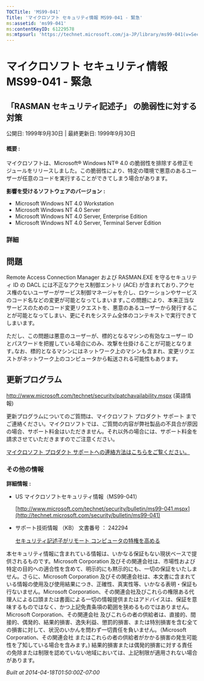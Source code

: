 ```yaml
---
TOCTitle: 'MS99-041'
Title: 'マイクロソフト セキュリティ情報 MS99-041 - 緊急'
ms:assetid: 'ms99-041'
ms:contentKeyID: 61229578
ms:mtpsurl: 'https://technet.microsoft.com/ja-JP/library/ms99-041(v=Security.10)'
---
```


マイクロソフト セキュリティ情報 MS99-041 - 緊急
===============================================

「RASMAN セキュリティ記述子」 の脆弱性に対する対策
--------------------------------------------------

公開日: 1999年9月30日 | 最終更新日: 1999年9月30日

#### 概要 :

マイクロソフトは、Microsoft® Windows NT® 4.0 の脆弱性を排除する修正モジュールをリリースしました。この脆弱性により、特定の環境で悪意のあるユーザーが任意のコードを実行することができてしまう場合があります。

**影響を受けるソフトウェアのバージョン** **:**

-   Microsoft Windows NT 4.0 Workstation
-   Microsoft Windows NT 4.0 Server
-   Microsoft Windows NT 4.0 Server, Enterprise Edition
-   Microsoft Windows NT 4.0 Server, Terminal Server Edition

### 詳細

問題
----


Remote Access Connection Manager および RASMAN.EXE を守るセキュリティ ID の DACL には不正なアクセス制御エントリ (ACE) が含まれており､アクセス権のないユーザーがサービス制御マネージャを介し、ロケーションやサービスのコード名などの変更が可能となってしまいます｡この問題により、本来正当なサービスのためのコード変更リクエストを、悪意のあるユーザーから発行することが可能となってしまい、更にそれをシステム全体のコンテキストで実行できてしまいます。

ただし、この問題は悪意のユーザーが、標的となるマシンの有効なユーザー ID とパスワードを把握している場合にのみ、攻撃を仕掛けることが可能となります｡なお、標的となるマシンにはネットワーク上のマシンも含まれ、変更リクエストがネットワーク上のコンピュータから転送される可能性もあります。

更新プログラム
--------------


<http://www.microsoft.com/technet/security/patchavailability.mspx> (英語情報)

更新プログラムについてのご質問は、マイクロソフト プロダクト サポート までご連絡ください。マイクロソフトでは、ご質問の内容が弊社製品の不具合が原因の場合、サポート料金はいただきません。それ以外の場合には、サポート料金を請求させていただきますのでご注意ください。

[マイクロソフト プロダクト サポートへの連絡方法はこちらをご覧ください。](http://www.microsoft.com/japan/security/support/patchqa.mspx)

### その他の情報

**詳細情報** **:**

-   US マイクロソフトセキュリティ情報（MS99-041）

    [http://www.microsoft.com/technet/security/bulletin/ms99-041.mspx](http://technet.microsoft.com/security/bulletin/ms99-041)
-   サポート技術情報 （KB） 文書番号 ： 242294

    [セキュリティ記述子がリモート コンピュータの特権を高める](http://support.microsoft.com/kb/242294)

本セキュリティ情報に含まれている情報は、いかなる保証もない現状ベースで提供されるものです。Microsoft Corporation 及びその関連会社は、市場性および特定の目的への適合性を含めて、明示的にも黙示的にも、一切の保証をいたしません。さらに、Microsoft Corporation 及びその関連会社は、本文書に含まれている情報の使用及び使用結果につき、正確性、真実性等、いかなる表明・保証も行ないません。Microsoft Corporation、その関連会社及びこれらの権限ある代理人による口頭または書面による一切の情報提供またはアドバイスは、保証を意味するものではなく、かつ上記免責条項の範囲を狭めるものではありません。Microsoft Corporation、その関連会社 及びこれらの者の供給者は、直接的、間接的、偶発的、結果的損害、逸失利益、懲罰的損害、または特別損害を含む全ての損害に対して、状況のいかんを問わず一切責任を負いません。（Microsoft Corporation、その関連会社 またはこれらの者の供給者がかかる損害の発生可能性を了知している場合を含みます。) 結果的損害または偶発的損害に対する責任の免除または制限を認めていない地域においては、上記制限が適用されない場合があります。

*Built at 2014-04-18T01:50:00Z-07:00*
